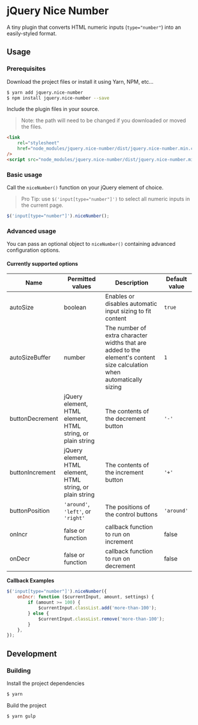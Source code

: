 # jQuery Nice Number

A tiny plugin that converts HTML numeric inputs (`type="number"`) into an
easily-styled format.

## Usage

### Prerequisites

Download the project files or install it using Yarn, NPM, etc...

```sh
$ yarn add jquery.nice-number
$ npm install jquery.nice-number --save
```

Include the plugin files in your source.

> Note: the path will need to be changed if you downloaded or moved the files.

```html
<link
	rel="stylesheet"
	href="node_modules/jquery.nice-number/dist/jquery.nice-number.min.css"
/>
<script src="node_modules/jquery.nice-number/dist/jquery.nice-number.min.js"></script>
```

### Basic usage

Call the `niceNumber()` function on your jQuery element of choice.

> Pro Tip: use `$('input[type="number"]')` to select all numeric inputs in the
> current page.

```javascript
$('input[type="number"]').niceNumber();
```

### Advanced usage

You can pass an optional object to `niceNumber()` containing advanced
configuration options.

#### Currently supported options

| Name            | Permitted values                                           | Description                                                                                                             | Default value |
| --------------- | ---------------------------------------------------------- | ----------------------------------------------------------------------------------------------------------------------- | ------------- |
| autoSize        | boolean                                                    | Enables or disables automatic input sizing to fit content                                                               | `true`        |
| autoSizeBuffer  | number                                                     | The number of extra character widths that are added to the element's content size calculation when automatically sizing | `1`           |
| buttonDecrement | jQuery element, HTML element, HTML string, or plain string | The contents of the decrement button                                                                                    | `'-'`         |
| buttonIncrement | jQuery element, HTML element, HTML string, or plain string | The contents of the increment button                                                                                    | `'+'`         |
| buttonPosition  | `'around'`, `'left'`, or `'right'`                         | The positions of the control buttons                                                                                    | `'around'`    |
| onIncr          | false or function                                          | callback function to run on increment                                                                                   | false         |
| onDecr          | false or function                                          | callback function to run on decrement                                                                                   | false         |

**Callback Examples**

```js
$('input[type="number"]').niceNumber({
	onIncr: function ($currentInput, amount, settings) {
		if (amount >= 100) {
			$currentInput.classList.add('more-than-100');
		} else {
			$currentInput.classList.remove('more-than-100');
		}
	},
});
```

## Development

### Building

Install the project dependencies

```sh
$ yarn
```

Build the project

```sh
$ yarn gulp
```
